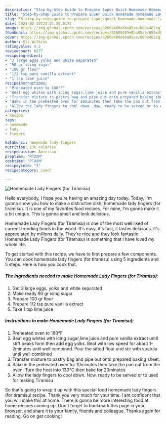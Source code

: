 ```yaml
---
description: "Step-by-Step Guide to Prepare Super Quick Homemade Homemade Lady Fingers (for Tiramisu)"
title: "Step-by-Step Guide to Prepare Super Quick Homemade Homemade Lady Fingers (for Tiramisu)"
slug: 56-step-by-step-guide-to-prepare-super-quick-homemade-homemade-lady-fingers-for-tiramisu
date: 2021-02-15T23:24:20.617Z
image: https://img-global.cpcdn.com/recipes/82680489e8ba85ae/680x482cq70/homemade-lady-fingers-for-tiramisu-recipe-main-photo.jpg
thumbnail: https://img-global.cpcdn.com/recipes/82680489e8ba85ae/680x482cq70/homemade-lady-fingers-for-tiramisu-recipe-main-photo.jpg
cover: https://img-global.cpcdn.com/recipes/82680489e8ba85ae/680x482cq70/homemade-lady-fingers-for-tiramisu-recipe-main-photo.jpg
author: Ola Wilkins
ratingvalue: 4.2
reviewcount: 6677
recipeingredient:
- "3 large eggs yolks and white separated"
- "90 gr icing sugar"
- "100 gr flour"
- "1/2 tsp pure vanilla extract"
- "1 tsp lime juice"
recipeinstructions:
- "Preheated oven to 180°F"
- "Beat egg whites with icing sugar,lime juice and pure vanilla extract until stiff peaks form then add egg yolks. Beat with low speed for about 1-2minutes until well combined. Pour the sifted flour and stir with spatula until well combined"
- "Transfer mixture to pastry bag and pipe out onto prepared baking sheet."
- "Bake in the preheated oven for 10minutes then take the pan out from the oven. Turn the heat into 130°C then bake for 20minutes"
- "Allow the lady fingers to cool down. Now, ready to be served or to used for making Tiramisu"
categories:
- Recipe
tags:
- homemade
- lady
- fingers

katakunci: homemade lady fingers 
nutrition: 236 calories
recipecuisine: American
preptime: "PT22M"
cooktime: "PT45M"
recipeyield: "3"
recipecategory: Lunch

---
```



![Homemade Lady Fingers (for Tiramisu)](https://img-global.cpcdn.com/recipes/82680489e8ba85ae/680x482cq70/homemade-lady-fingers-for-tiramisu-recipe-main-photo.jpg)

Hello everybody, I hope you're having an amazing day today. Today, I'm gonna show you how to make a distinctive dish, homemade lady fingers (for tiramisu). It is one of my favorites food recipes. For mine, I'm gonna make it a bit unique. This is gonna smell and look delicious.

Homemade Lady Fingers (for Tiramisu) is one of the most well liked of current trending foods in the world. It's easy, it's fast, it tastes delicious. It's appreciated by millions daily. They're nice and they look fantastic. Homemade Lady Fingers (for Tiramisu) is something that I have loved my whole life.




To get started with this recipe, we have to first prepare a few components. You can cook homemade lady fingers (for tiramisu) using 5 ingredients and 5 steps. Here is how you cook that.

<!--inarticleads1-->

##### The ingredients needed to make Homemade Lady Fingers (for Tiramisu):

1. Get 3 large eggs, yolks and white separated
1. Make ready 90 gr icing sugar
1. Prepare 100 gr flour
1. Prepare 1/2 tsp pure vanilla extract
1. Take 1 tsp lime juice




<!--inarticleads2-->

##### Instructions to make Homemade Lady Fingers (for Tiramisu):

1. Preheated oven to 180°F
1. Beat egg whites with icing sugar,lime juice and pure vanilla extract until stiff peaks form then add egg yolks. Beat with low speed for about 1-2minutes until well combined. Pour the sifted flour and stir with spatula until well combined
1. Transfer mixture to pastry bag and pipe out onto prepared baking sheet.
1. Bake in the preheated oven for 10minutes then take the pan out from the oven. Turn the heat into 130°C then bake for 20minutes
1. Allow the lady fingers to cool down. Now, ready to be served or to used for making Tiramisu




So that's going to wrap it up with this special food homemade lady fingers (for tiramisu) recipe. Thank you very much for your time. I am confident that you will make this at home. There is gonna be more interesting food at home recipes coming up. Don't forget to bookmark this page in your browser, and share it to your family, friends and colleague. Thanks again for reading. Go on get cooking!
